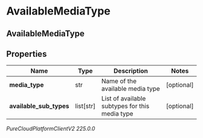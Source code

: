 # AvailableMediaType

## AvailableMediaType

## Properties

|Name | Type | Description | Notes|
|------------ | ------------- | ------------- | -------------|
| **media_type** | str | Name of the available media type | [optional] |
| **available_sub_types** | list[str] | List of available subtypes for this media type | [optional] |



_PureCloudPlatformClientV2 225.0.0_
